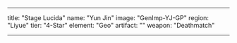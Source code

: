 ---

title: "Stage Lucida"
name: "Yun Jin"
image: "GenImp-YJ-GP"
region: "Liyue"
tier: "4-Star"
element: "Geo"
artifact: ""
weapon: "Deathmatch"

---